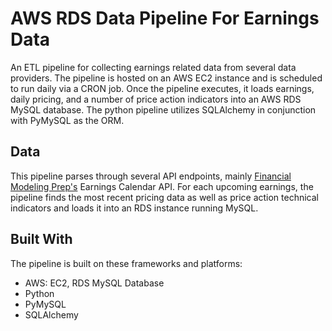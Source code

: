# AWS RDS Data Pipeline For Earnings Data
An ETL pipeline for collecting earnings related data from several data providers. The pipeline is hosted on an AWS EC2 instance and is scheduled to run daily via a CRON job. Once the pipeline executes, it loads earnings, daily pricing, and a number of price action indicators into an AWS RDS MySQL database. The python pipeline utilizes SQLAlchemy in conjunction with PyMySQL as the ORM. 

## Data
This pipeline parses through several API endpoints, mainly [Financial Modeling Prep's](https://site.financialmodelingprep.com/developer/docs) Earnings Calendar API. For each upcoming earnings, the pipeline finds the most recent pricing data as well as price action technical indicators and loads it into an RDS instance running MySQL. 

## Built With
The pipeline is built on these frameworks and platforms:
* AWS: EC2, RDS MySQL Database
* Python
* PyMySQL
* SQLAlchemy
